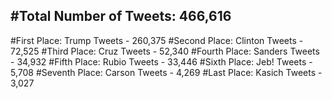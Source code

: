 #Total Number of Tweets: 466,616 
---
#First Place: Trump Tweets - 260,375
#Second Place: Clinton Tweets - 72,525
#Third Place: Cruz Tweets - 52,340
#Fourth Place: Sanders Tweets - 34,932
#Fifth Place: Rubio Tweets - 33,446
#Sixth Place: Jeb! Tweets - 5,708
#Seventh Place: Carson Tweets - 4,269
#Last Place: Kasich Tweets - 3,027
